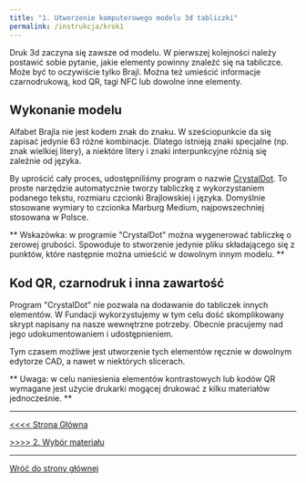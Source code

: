 ```yaml
---
title: "1. Utworzenie komputerowego modelu 3d tabliczki"
permalink: /instrukcja/krok1
---
```


Druk 3d zaczyna się zawsze od modelu. W pierwszej kolejności należy postawić sobie pytanie, jakie elementy powinny znaleźć się na tabliczce.
Może być to oczywiście tylko Brajl. Można też umieścić informacje czarnodrukową, kod QR, tagi NFC lub dowolne inne elementy.
## Wykonanie modelu
Alfabet Brajla nie jest kodem znak do znaku. W sześciopunkcie da się zapisać jedynie 63 różne kombinacje. Dlatego istnieją znaki specjalne (np. znak wielkiej litery), a niektóre litery i znaki interpunkcyjne różnią się zależnie od języka.

By uprościć cały proces, udostępniliśmy program o nazwie [CrystalDot](https://github.com/dawidpieper/CrystalDot/releases/latest). To proste narzędzie automatycznie tworzy tabliczkę z wykorzystaniem podanego tekstu, rozmiaru czcionki Brajlowskiej i języka.
Domyślnie stosowane wymiary to czcionka Marburg Medium, najpowszechniej stosowana w Polsce.

** Wskazówka: w programie "CrystalDot" można wygenerować tabliczkę o zerowej grubości. Spowoduje to stworzenie jedynie pliku składającego się z punktów, które następnie można umieścić w dowolnym innym modelu. **
## Kod QR, czarnodruk i inna zawartość
Program "CrystalDot" nie pozwala na dodawanie do tabliczek innych elementów.
W Fundacji wykorzystujemy w tym celu dość skomplikowany skrypt napisany na nasze wewnętrzne potrzeby. Obecnie pracujemy nad jego udokumentowaniem i udostępnieniem.

Tym czasem możliwe jest utworzenie tych elementów ręcznie w dowolnym edytorze CAD, a nawet w niektórych slicerach.

** Uwaga: w celu naniesienia elementów kontrastowych lub kodów QR wymagane jest użycie drukarki mogącej drukować z kilku materiałów jednocześnie. **

---

[<<<< Strona Główna](../index.md)

[>>>> 2. Wybór materiału](materialy.md)

---

[Wróć do strony głównej](../index.md)